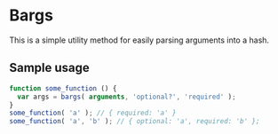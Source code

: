 # Bargs

This is a simple utility method for easily parsing arguments into a hash.

## Sample usage

```javascript
function some_function () {
  var args = bargs( arguments, 'optional?', 'required' );
}
some_function( 'a' ); // { required: 'a' }
some_function( 'a', 'b' ); // { optional: 'a', required: 'b' };
```
